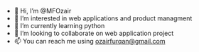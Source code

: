 - 👋 Hi, I’m @MFOzair
- 👀 I’m interested in web applications and product managment 
- 🌱 I’m currently learning python 
- 💞️ I’m looking to collaborate on web application project 
- 📫 You can reach me using ozairfurqan@gmail.com
